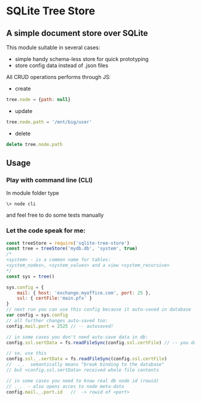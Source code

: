 # SQLite Tree Store
## A simple document store over SQLite
This module suitable in several cases:
- simple handy schema-less store for quick prototyping
- store config data instead of .json files

All CRUD operations performs through JS:
- create
```javascript
tree.node = {path: null}
```
- update 
```javascript
tree.node.path = '/mnt/big/user'
```
- delete
```javascript
delete tree.node.path
```

## Usage

### Play with command line (CLI)

In module folder type
```
\> node cli
```
and feel free to do some tests manually

### Let the code speak for me:
```javascript
const treeStore = require('sqlite-tree-store')
const tree = treeStore('mydb.db', 'system', true) 
/*
<system> - is a common name for tables:
<system_nodes>, <system_values> and a view <system_recursive>
*/
const sys = tree()

sys.config = { 
    mail: { host: 'exchange.myoffice.com', port: 25 }, 
    ssl: { certFile:'main.pfx' }
}
// next run you can use this config because it auto-saved in database
var config = sys.config
// all further changes auto-saved too:
config.mail.port = 2525 // -- autosaved!

// in some cases you don't need auto-save data in db:
config.ssl.sertData = fs.readFileSync(config.ssl.certFile) // -- you don't need store whole file in db

// so, use this
config.ssl._.sertData = fs.readFileSync(config.ssl.certFile)
//  ._.  semantically means "break binding to the database"
// but <config.ssl.sertData> received whole file contents

// in some cases you need to know real db node id (rowid)
// ._.  - also opens acces to node meta-data
config.mail._.port.id   //  -> rowid of <port>
```

